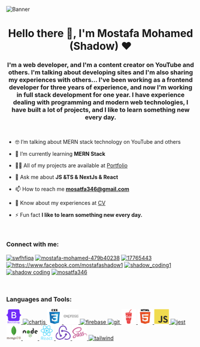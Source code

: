 ![Banner](https://scontent.faly2-1.fna.fbcdn.net/v/t39.30808-6/421474983_3700173010229761_3948035651829302269_n.png?stp=dst-png_s960x960&_nc_cat=110&ccb=1-7&_nc_sid=5f2048&_nc_eui2=AeHcSnra4_4fZjqTI4rLfmDWe01XZJz_ePB7TVdknP948HSHCFSNX3LmhStis9gVIHPIJXuAc3oU4Irna5X2o1v9&_nc_ohc=mSZYbKVmi_8Ab7rXcRB&_nc_ht=scontent.faly2-1.fna&oh=00_AfBo1glTkLM7crPCiTt6PLnTzm7KIbhWWJn54woTGpu3QA&oe=662A887D)



<h1 align="center">Hello there  👋, I'm Mostafa Mohamed (Shadow)  ♥</h1>
<h3 align="center">I'm a web developer, and I'm a content creator on YouTube and others. I'm talking about developing sites and I'm also sharing my experiences with others... I've been working as a frontend developer for three years of experience, and now I'm working in full stack development for one year. I have experience dealing with programming and modern web technologies, I have built a lot of projects, and I like to learn something new every day.</h3>
<br/>

- 🤓 I’m talking about MERN stack technology on YouTube and others
 
- 🌱 I’m currently learning **MERN Stack**
- 👨‍💻 All of my projects are available at [Portfolio](https://www.mostafashadow1.tk/)

- 💬 Ask me about **JS &TS & NextJs & React**

- 📫 How to reach me **mosatfa346@gmail.com**

- 📄 Know about my experiences at [CV](https://drive.google.com/file/d/19eBwDwxplDHFfHvcY2pbOJUH_pzN54eL/view)

- ⚡ Fun fact **I like to learn something new every day.**

<br/>
<h3 align="left">Connect with me:</h3>
<p align="left">
<a href="https://codepen.io/swfhfiqa" target="blank"><img align="center" src="https://raw.githubusercontent.com/rahuldkjain/github-profile-readme-generator/master/src/images/icons/Social/codepen.svg" alt="swfhfiqa" height="30" width="40" /></a>
<a href="https://www.linkedin.com/in/MostafaShadow1/" target="blank"><img align="center" src="https://raw.githubusercontent.com/rahuldkjain/github-profile-readme-generator/master/src/images/icons/Social/linked-in-alt.svg" alt="mostafa-mohamed-479b40238" height="30" width="40" /></a>
<a href="https://stackoverflow.com/users/17765443" target="blank"><img align="center" src="https://raw.githubusercontent.com/rahuldkjain/github-profile-readme-generator/master/src/images/icons/Social/stack-overflow.svg" alt="17765443" height="30" width="40" /></a>
<a href="https://www.facebook.com/MostafaShadow1/" target="blank"><img align="center" src="https://raw.githubusercontent.com/rahuldkjain/github-profile-readme-generator/master/src/images/icons/Social/facebook.svg" alt="https://www.facebook.com/mostafashadow1" height="30" width="40" /></a>
<a href="https://instagram.com/mostafashadow1" target="blank"><img align="center" src="https://raw.githubusercontent.com/rahuldkjain/github-profile-readme-generator/master/src/images/icons/Social/instagram.svg" alt="shadow_coding1" height="30" width="40" /></a>
<a href="https://www.youtube.com/channel/UC4Hz-ntDHefICIBkutpadBA" target="blank"><img align="center" src="https://raw.githubusercontent.com/rahuldkjain/github-profile-readme-generator/master/src/images/icons/Social/youtube.svg" alt="shadow coding" height="30" width="40" /></a>
<a href="https://www.leetcode.com/mosatfa346" target="blank"><img align="center" src="https://raw.githubusercontent.com/rahuldkjain/github-profile-readme-generator/master/src/images/icons/Social/leet-code.svg" alt="mosatfa346" height="30" width="40" /></a>
</p>

<br/>
<h3 align="left">Languages and Tools:</h3>
<p align="left"> <a href="https://getbootstrap.com" target="_blank" rel="noreferrer"> <img src="https://raw.githubusercontent.com/devicons/devicon/master/icons/bootstrap/bootstrap-plain-wordmark.svg" alt="bootstrap" width="40" height="40"/> </a> <a href="https://www.chartjs.org" target="_blank" rel="noreferrer"> <img src="https://www.chartjs.org/media/logo-title.svg" alt="chartjs" width="40" height="40"/> </a> <a href="https://www.w3schools.com/css/" target="_blank" rel="noreferrer"> <img src="https://raw.githubusercontent.com/devicons/devicon/master/icons/css3/css3-original-wordmark.svg" alt="css3" width="40" height="40"/> </a> <a href="https://expressjs.com" target="_blank" rel="noreferrer"> <img src="https://raw.githubusercontent.com/devicons/devicon/master/icons/express/express-original-wordmark.svg" alt="express" width="40" height="40" /> </a> <a href="https://firebase.google.com/" target="_blank" rel="noreferrer"> <img src="https://www.vectorlogo.zone/logos/firebase/firebase-icon.svg" alt="firebase" width="40" height="40"/> </a> <a href="https://git-scm.com/" target="_blank" rel="noreferrer"> <img src="https://www.vectorlogo.zone/logos/git-scm/git-scm-icon.svg" alt="git" width="40" height="40"/> </a> <a href="https://gulpjs.com" target="_blank" rel="noreferrer"> <img src="https://raw.githubusercontent.com/devicons/devicon/master/icons/gulp/gulp-plain.svg" alt="gulp" width="40" height="40"/> </a> <a href="https://www.w3.org/html/" target="_blank" rel="noreferrer"> <img src="https://raw.githubusercontent.com/devicons/devicon/master/icons/html5/html5-original-wordmark.svg" alt="html5" width="40" height="40"/> </a> <a href="https://developer.mozilla.org/en-US/docs/Web/JavaScript" target="_blank" rel="noreferrer"> <img src="https://raw.githubusercontent.com/devicons/devicon/master/icons/javascript/javascript-original.svg" alt="javascript" width="40" height="40"/> </a> <a href="https://jestjs.io" target="_blank" rel="noreferrer"> <img src="https://www.vectorlogo.zone/logos/jestjsio/jestjsio-icon.svg" alt="jest" width="40" height="40"/> </a> <a href="https://www.mongodb.com/" target="_blank" rel="noreferrer"> <img src="https://raw.githubusercontent.com/devicons/devicon/master/icons/mongodb/mongodb-original-wordmark.svg" alt="mongodb" width="40" height="40"/> </a> <a href="https://nodejs.org" target="_blank" rel="noreferrer"> <img src="https://raw.githubusercontent.com/devicons/devicon/master/icons/nodejs/nodejs-original-wordmark.svg" alt="nodejs" width="40" height="40"/> </a> <a href="https://reactjs.org/" target="_blank" rel="noreferrer"> <img src="https://raw.githubusercontent.com/devicons/devicon/master/icons/react/react-original-wordmark.svg" alt="react" width="40" height="40"/> </a> <a href="https://redux.js.org" target="_blank" rel="noreferrer"> <img src="https://raw.githubusercontent.com/devicons/devicon/master/icons/redux/redux-original.svg" alt="redux" width="40" height="40"/> </a> <a href="https://sass-lang.com" target="_blank" rel="noreferrer"> <img src="https://raw.githubusercontent.com/devicons/devicon/master/icons/sass/sass-original.svg" alt="sass" width="40" height="40"/> </a> <a href="https://tailwindcss.com/" target="_blank" rel="noreferrer"> <img src="https://www.vectorlogo.zone/logos/tailwindcss/tailwindcss-icon.svg" alt="tailwind" width="40" height="40"/> </a> </p>
